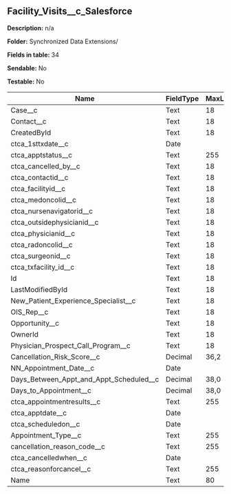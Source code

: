 ## Facility_Visits__c_Salesforce

**Description:** n/a

**Folder:** Synchronized Data Extensions/

**Fields in table:** 34

**Sendable:** No

**Testable:** No

| Name | FieldType | MaxLength | IsPrimaryKey | IsNullable | DefaultValue |
| --- | --- | --- | --- | --- | --- |
| Case__c | Text | 18 | - | + |  |
| Contact__c | Text | 18 | - | + |  |
| CreatedById | Text | 18 | - | + |  |
| ctca_1sttxdate__c | Date |  | - | + |  |
| ctca_apptstatus__c | Text | 255 | - | + |  |
| ctca_cancelled_by__c | Text | 18 | - | + |  |
| ctca_contactid__c | Text | 18 | - | + |  |
| ctca_facilityid__c | Text | 18 | - | + |  |
| ctca_medoncolid__c | Text | 18 | - | + |  |
| ctca_nursenavigatorid__c | Text | 18 | - | + |  |
| ctca_outsidephysicianid__c | Text | 18 | - | + |  |
| ctca_physicianid__c | Text | 18 | - | + |  |
| ctca_radoncolid__c | Text | 18 | - | + |  |
| ctca_surgeonid__c | Text | 18 | - | + |  |
| ctca_txfacility_id__c | Text | 18 | - | + |  |
| Id | Text | 18 | + | - |  |
| LastModifiedById | Text | 18 | - | + |  |
| New_Patient_Experience_Specialist__c | Text | 18 | - | + |  |
| OIS_Rep__c | Text | 18 | - | + |  |
| Opportunity__c | Text | 18 | - | + |  |
| OwnerId | Text | 18 | - | + |  |
| Physician_Prospect_Call_Program__c | Text | 18 | - | + |  |
| Cancellation_Risk_Score__c | Decimal | 36,2 | - | + |  |
| NN_Appointment_Date__c | Date |  | - | + |  |
| Days_Between_Appt_and_Appt_Scheduled__c | Decimal | 38,0 | - | + |  |
| Days_to_Appointment__c | Decimal | 38,0 | - | + |  |
| ctca_appointmentresults__c | Text | 255 | - | + |  |
| ctca_apptdate__c | Date |  | - | + |  |
| ctca_scheduledon__c | Date |  | - | + |  |
| Appointment_Type__c | Text | 255 | - | + |  |
| cancellation_reason_code__c | Text | 255 | - | + |  |
| ctca_cancelledwhen__c | Date |  | - | + |  |
| ctca_reasonforcancel__c | Text | 255 | - | + |  |
| Name | Text | 80 | - | + |  |

